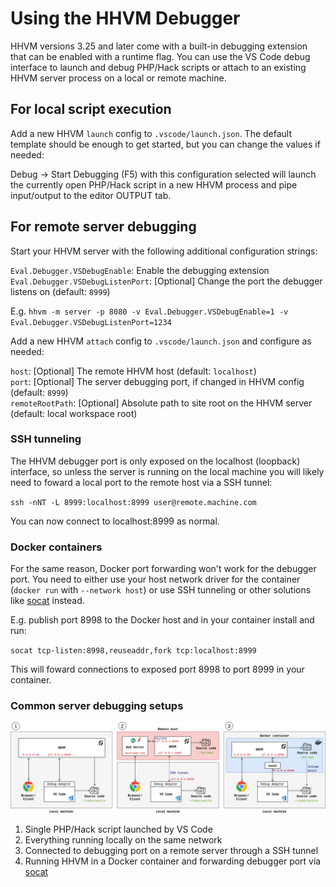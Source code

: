 # Using the HHVM Debugger

HHVM versions 3.25 and later come with a built-in debugging extension that can be enabled with a runtime flag. You can use the VS Code debug interface to launch and debug PHP/Hack scripts or attach to an existing HHVM server process on a local or remote machine.

## For local script execution

Add a new HHVM `launch` config to `.vscode/launch.json`. The default template should be enough to get started, but you can change the values if needed:

Debug -> Start Debugging (F5) with this configuration selected will launch the currently open PHP/Hack script in a new HHVM process and pipe input/output to the editor OUTPUT tab.

## For remote server debugging

Start your HHVM server with the following additional configuration strings:

`Eval.Debugger.VSDebugEnable`: Enable the debugging extension  
`Eval.Debugger.VSDebugListenPort`: [Optional] Change the port the debugger listens on (default: `8999`)  

E.g. `hhvm -m server -p 8080 -v Eval.Debugger.VSDebugEnable=1 -v Eval.Debugger.VSDebugListenPort=1234`

Add a new HHVM `attach` config to `.vscode/launch.json` and configure as needed:

`host`: [Optional] The remote HHVM host (default: `localhost`)  
`port`: [Optional] The server debugging port, if changed in HHVM config (default: `8999`)  
`remoteRootPath`: [Optional] Absolute path to site root on the HHVM server (default: local workspace root)

### SSH tunneling

The HHVM debugger port is only exposed on the localhost (loopback) interface, so unless the server is running on the local machine you will likely need to foward a local port to the remote host via a SSH tunnel:

`ssh -nNT -L 8999:localhost:8999 user@remote.machine.com`

You can now connect to localhost:8999 as normal.

### Docker containers

For the same reason, Docker port forwarding won't work for the debugger port. You need to either use your host network driver for the container (`docker run` with `--network host`) or use SSH tunneling or other solutions like [socat](http://www.dest-unreach.org/socat/) instead.

E.g. publish port 8998 to the Docker host and in your container install and run:

`socat tcp-listen:8998,reuseaddr,fork tcp:localhost:8999`

This will foward connections to exposed port 8998 to port 8999 in your container.

### Common server debugging setups

![Common debugging setups](images/debugger-setups.png)

1. Single PHP/Hack script launched by VS Code 
2. Everything running locally on the same network
3. Connected to debugging port on a remote server through a SSH tunnel
4. Running HHVM in a Docker container and forwarding debugger port via [socat](http://www.dest-unreach.org/socat/doc/socat.html)